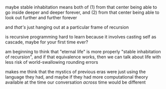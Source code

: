 maybe stable inhabitation means both of
  (1) from that center being able to go inside deeper and deeper forever, and
  (2) from that center being able to look out further and further forever

and *that's* just hanging out at a particular frame of recursion

is recursive programming hard to learn because it involves casting self as cascade, maybe for your first time ever?

am beginning to think that "eternal life" is more properly "stable inhabitation of recursion", and if that equivalence works, then we can talk about life with less risk of world-swallowing rounding errors

makes me think that the mystics of previous eras were just using the language they had, and maybe if they had more computational theory available at the time our conversation *across* time would be different

